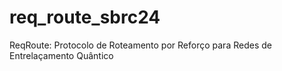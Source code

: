 # req_route_sbrc24
ReqRoute: Protocolo de Roteamento por Reforço para Redes de Entrelaçamento Quântico
